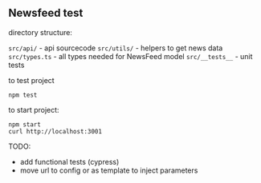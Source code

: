 Newsfeed test
--------------

directory structure:

`src/api/` - api sourcecode
`src/utils/` - helpers to get news data
`src/types.ts` - all types needed for NewsFeed model 
`src/__tests__` - unit tests

to test project
```
npm test
```


to start project:
```
npm start
curl http://localhost:3001
```


TODO:
- add functional tests (cypress)
- move url to config or as template to inject parameters


